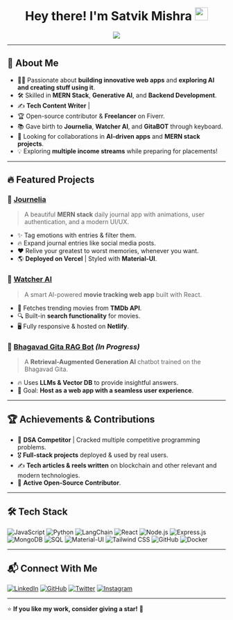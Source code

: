 <h1 align="center">Hey there! I'm Satvik Mishra <img src="https://media.giphy.com/media/hvRJCLFzcasrR4ia7z/giphy.gif" width="30px"></h1>
<p align="center">
  <img src="https://readme-typing-svg.herokuapp.com?color=00C2FF&lines=Full-Stack+Developer;MERN+Stack+Enthusiast;Tech+Content+Writer;AI+Explorer+And+Developer;Open+Source+Contributor&center=true&width=500&height=50">
</p>

---

## 🚀 About Me

- 👨‍💻 Passionate about **building innovative web apps** and **exploring AI and creating stuff using it**.
- 🛠️ Skilled in **MERN Stack**, **Generative AI**, and **Backend Development**.
- ✍️ **Tech Content Writer** |
- 🏆 Open-source contributor & **Freelancer** on Fiverr.
- 📚 Gave birth to **Journelia**, **Watcher AI**, and **GitaBOT** through keyboard.
- 🚀 Looking for collaborations in **AI-driven apps** and **MERN stack projects**.
- 💡 Exploring **multiple income streams** while preparing for placements!

---

## 🔥 Featured Projects

### 📖 [Journelia](https://journelia.vercel.app/)
> A beautiful **MERN stack** daily journal app with animations, user authentication, and a modern UI/UX.

- ✨ Tag emotions with entries & filter them.
- 🔥 Expand journal entries like social media posts.
- ❤️ Relive your greatest to worst memories, whenever you want.
- 🌎 **Deployed on Vercel** | Styled with **Material-UI**.

### 🎥 [Watcher AI](https://watcherai.netlify.app/)
> A smart AI-powered **movie tracking web app** built with React.

- 🚀 Fetches trending movies from **TMDb API**.
- 🔍 Built-in **search functionality** for movies.
- 🖥️ Fully responsive & hosted on **Netlify**.

### 🧠 [Bhagavad Gita RAG Bot](https://github.com/satvikmishra/gita-bot) *(In Progress)*
> A **Retrieval-Augmented Generation AI** chatbot trained on the Bhagavad Gita.

- 🔥 Uses **LLMs & Vector DB** to provide insightful answers.
- 🚀 Goal: **Host as a web app with a seamless user experience**.

---

## 🏆 Achievements & Contributions

- 🥇 **DSA Competitor** | Cracked multiple competitive programming problems.
- 🎖️ **Full-stack projects** deployed & used by real users.
- ✍️ **Tech articles & reels written** on blockchain and other relevant and modern technologies.
- 🌟 **Active Open-Source Contributor**.

---

## 🛠️ Tech Stack

![JavaScript](https://img.shields.io/badge/-JavaScript-F7DF1E?style=for-the-badge&logo=javascript&logoColor=black)
![Python](https://img.shields.io/badge/Python-FFD43B?style=for-the-badge&logo=python&logoColor=blue)
![LangChain](https://img.shields.io/badge/langchain-1C3C3C?style=for-the-badge&logo=langchain&logoColor=white)
![React](https://img.shields.io/badge/-React-61DAFB?style=for-the-badge&logo=react&logoColor=black)
![Node.js](https://img.shields.io/badge/-Node.js-339933?style=for-the-badge&logo=node.js&logoColor=white)
![Express.js](https://img.shields.io/badge/-Express.js-000000?style=for-the-badge&logo=express&logoColor=white)
![MongoDB](https://img.shields.io/badge/-MongoDB-47A248?style=for-the-badge&logo=mongodb&logoColor=white)
![SQL](https://img.shields.io/badge/MySQL-005C84?style=for-the-badge&logo=mysql&logoColor=white)
![Material-UI](https://img.shields.io/badge/-Material--UI-0081CB?style=for-the-badge&logo=mui&logoColor=white)
![Tailwind CSS](https://img.shields.io/badge/-TailwindCSS-38B2AC?style=for-the-badge&logo=tailwind-css&logoColor=white)
![GitHub](https://img.shields.io/badge/-GitHub-181717?style=for-the-badge&logo=github&logoColor=white)
![Docker](https://img.shields.io/badge/-Docker-2496ED?style=for-the-badge&logo=docker&logoColor=white)


---

## 📬 Connect With Me

[![LinkedIn](https://img.shields.io/badge/-LinkedIn-blue?style=for-the-badge&logo=linkedin&logoColor=white)](https://www.linkedin.com/in/satvik-mishra-developer/)
[![GitHub](https://img.shields.io/badge/-GitHub-181717?style=for-the-badge&logo=github&logoColor=white)](https://github.com/satvikmishra44)
[![Twitter](https://img.shields.io/badge/-Twitter-1DA1F2?style=for-the-badge&logo=twitter&logoColor=white)](https://twitter.com/insecuresatvik)
[![Instagram](https://img.shields.io/badge/Instagram-E4405F?style=for-the-badge&logo=instagram&logoColor=white)](https://www.instagram.com/satvik_mishra_44/)


---

⭐ **If you like my work, consider giving a star!** 🚀
